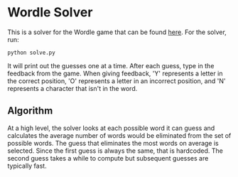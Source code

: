 # Wordle Solver

This is a solver for the Wordle game that can be found
[here](https://www.powerlanguage.co.uk/wordle/). For the solver, run:

```
python solve.py
```

It will print out the guesses one at a time. After each guess, type in the
feedback from the game. When giving feedback, 'Y' represents a letter in the
correct position, 'O' represents a letter in an incorrect position, and 'N'
represents a character that isn't in the word.

## Algorithm

At a high level, the solver looks at each possible word it can guess and
calculates the average number of words would be eliminated from the set
of possible words. The guess that eliminates the most words on average is
selected. Since the first guess is always the same, that is hardcoded. The
second guess takes a while to compute but subsequent guesses are typically
fast.